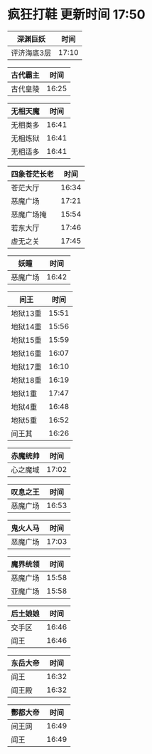 # 疯狂打鞋 更新时间 17:50

| 深渊巨妖   | 时间    |
|--------|-------|
| 评济海底3层 | 17:10 |

| 古代霸主   | 时间    |
|--------|-------|
| 古代皇陵 | 16:25 |

| 无相天魔   | 时间    |
|--------|-------|
| 无相类多 | 16:41 |
| 无相炼狱 | 16:41 |
| 无相适多 | 16:41 |

| 四象苍茫长老   | 时间    |
|--------|-------|
| 苍茫大厅 | 16:34 |
| 恶魔广场 | 17:21 |
| 恶魔广场掩 | 15:54 |
| 若东大厅 | 17:46 |
| 虚无之关 | 17:45 |

| 妖瞳   | 时间    |
|--------|-------|
| 恶魔广场 | 16:42 |

| 间王   | 时间    |
|--------|-------|
| 地狱13重 | 15:51 |
| 地狱14重 | 15:56 |
| 地狱15重 | 15:59 |
| 地狱16重 | 16:07 |
| 地狱17重 | 16:10 |
| 地狱18重 | 16:19 |
| 地狱1重 | 17:47 |
| 地狱4重 | 16:48 |
| 地狱5重 | 16:52 |
| 间王其 | 16:26 |

| 赤魔统帅   | 时间    |
|--------|-------|
| 心之魔域 | 17:02 |

| 叹息之王   | 时间    |
|--------|-------|
| 恶魔广场 | 16:53 |

| 鬼火人马   | 时间    |
|--------|-------|
| 恶魔广场 | 17:03 |

| 魔界统领   | 时间    |
|--------|-------|
| 恶魔广场 | 15:58 |
| 亚魔广场 | 15:58 |

| 后土娘娘   | 时间    |
|--------|-------|
| 交手区 | 16:46 |
| 阎王 | 16:46 |

| 东岳大帝   | 时间    |
|--------|-------|
| 阎王 | 16:32 |
| 阎王殿 | 16:32 |

| 酆都大帝   | 时间    |
|--------|-------|
| 间王网 | 16:49 |
| 阎王 | 16:49 |